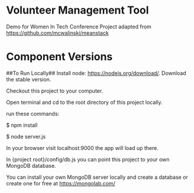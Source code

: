 # Volunteer Management Tool
Demo for Women In Tech Conference
Project adapted from https://github.com/mcwalinski/meanstack

# Component Versions

##To Run Locally##
Install node: https://nodejs.org/download/. Download the stable version.

Checkout this project to your computer.

Open terminal and cd to the root directory of this project locally.

run these commands:

$ npm install

$ node server.js

In your browser visit localhost:9000 the app will load up there.

In {project root}/config/db.js you can point this project to your own MongoDB database.

You can install your own MongoDB server locally and create a database or create one for free at https://mongolab.com/
